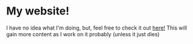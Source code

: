 # My website!
I have no idea what I'm doing, but, feel free to check it out [here!](https://www.mattie.page)
This will gain more content as I work on it probably (unless it just dies)